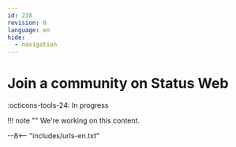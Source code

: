 ```yaml
---
id: 238
revision: 0
language: en
hide:
  - navigation
---
```


# Join a community on Status Web

 :octicons-tools-24: In progress

!!! note ""
     We're working on this content.

--8<-- "includes/urls-en.txt"